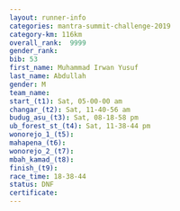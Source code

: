 ```yaml
---
layout: runner-info 
categories: mantra-summit-challenge-2019 
category-km: 116km 
overall_rank:  9999
gender_rank: 
bib: 53
first_name: Muhammad Irwan Yusuf
last_name: Abdullah
gender: M
team_name: 
start_(t1): Sat, 05-00-00 am
changar_(t2): Sat, 11-40-56 am
budug_asu_(t3): Sat, 08-18-58 pm
ub_forest_st_(t4): Sat, 11-38-44 pm
wonorejo_1_(t5): 
mahapena_(t6): 
wonorejo_2_(t7): 
mbah_kamad_(t8): 
finish_(t9): 
race_time: 18-38-44
status: DNF
certificate: 
---
```

